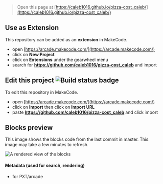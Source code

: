  


> Open this page at [https://caleb1016.github.io/pizza-cost_caleb/](https://caleb1016.github.io/pizza-cost_caleb/)

## Use as Extension

This repository can be added as an **extension** in MakeCode.

* open [https://arcade.makecode.com/](https://arcade.makecode.com/)
* click on **New Project**
* click on **Extensions** under the gearwheel menu
* search for **https://github.com/caleb1016/pizza-cost_caleb** and import

## Edit this project ![Build status badge](https://github.com/caleb1016/pizza-cost_caleb/workflows/MakeCode/badge.svg)

To edit this repository in MakeCode.

* open [https://arcade.makecode.com/](https://arcade.makecode.com/)
* click on **Import** then click on **Import URL**
* paste **https://github.com/caleb1016/pizza-cost_caleb** and click import

## Blocks preview

This image shows the blocks code from the last commit in master.
This image may take a few minutes to refresh.

![A rendered view of the blocks](https://github.com/caleb1016/pizza-cost_caleb/raw/master/.github/makecode/blocks.png)

#### Metadata (used for search, rendering)

* for PXT/arcade
<script src="https://makecode.com/gh-pages-embed.js"></script><script>makeCodeRender("{{ site.makecode.home_url }}", "{{ site.github.owner_name }}/{{ site.github.repository_name }}");</script>
